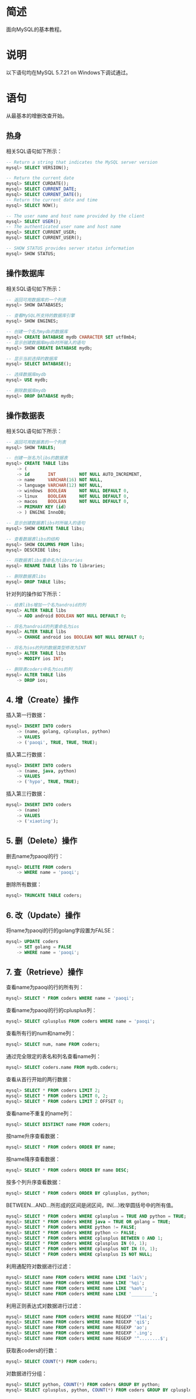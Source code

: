 # 简述

面向MySQL的基本教程。

# 说明

以下语句均在MySQL 5.7.21 on Windows下调试通过。

# 语句

从最基本的增删改查开始。

## 热身

相关SQL语句如下所示：

```sql
-- Return a string that indicates the MySQL server version
mysql> SELECT VERSION();

-- Return the current date
mysql> SELECT CURDATE();
mysql> SELECT CURRENT_DATE;
mysql> SELECT CURRENT_DATE();
-- Return the current date and time
mysql> SELECT NOW();

-- The user name and host name provided by the client
mysql> SELECT USER();
-- The authenticated user name and host name
mysql> SELECT CURRENT_USER;
mysql> SELECT CURRENT_USER();

-- SHOW STATUS provides server status information
mysql> SHOW STATUS;
```

## 操作数据库

相关SQL语句如下所示：

```sql
-- 返回可用数据库的一个列表
mysql> SHOW DATABASES;

-- 查看MySQL所支持的数据库引擎
mysql> SHOW ENGINES;

-- 创建一个名为mydb的数据库
mysql> CREATE DATABASE mydb CHARACTER SET utf8mb4;
-- 显示创建数据库mydb时所输入的语句
mysql> SHOW CREATE DATABASE mydb;

-- 显示当前选择的数据库
mysql> SELECT DATABASE();

-- 选择数据库mydb
mysql> USE mydb;

-- 删除数据库mydb
mysql> DROP DATABASE mydb;
```

## 操作数据表

相关SQL语句如下所示：

```sql
-- 返回可用数据表的一个列表
mysql> SHOW TABLES;

-- 创建一张名为libs的数据表
mysql> CREATE TABLE libs
    -> (
    -> id       INT         NOT NULL AUTO_INCREMENT,
    -> name     VARCHAR(16) NOT NULL,
    -> language VARCHAR(12) NOT NULL,
    -> windows  BOOLEAN     NOT NULL DEFAULT 0,
    -> linux    BOOLEAN     NOT NULL DEFAULT 0,
    -> macos    BOOLEAN     NOT NULL DEFAULT 0,
    -> PRIMARY KEY (id)
    -> ) ENGINE InnoDB;

-- 显示创建数据表libs时所输入的语句
mysql> SHOW CREATE TABLE libs;

-- 查看数据表libs的结构
mysql> SHOW COLUMNS FROM libs;
mysql> DESCRIBE libs;

-- 将数据表libs重命名为libraries
mysql> RENAME TABLE libs TO libraries;

-- 删除数据表libs
mysql> DROP TABLE libs;
```

针对列的操作如下所示：

```sql
-- 给表libs增加一个名为android的列
mysql> ALTER TABLE libs
    -> ADD android BOOLEAN NOT NULL DEFAULT 0;

-- 将名为android的列重命名为ios
mysql> ALTER TABLE libs
    -> CHANGE android ios BOOLEAN NOT NULL DEFAULT 0;

-- 将名为ios的列的数据类型修改为INT
mysql> ALTER TABLE libs
    -> MODIFY ios INT;

-- 删除表coders中名为ios的列
mysql> ALTER TABLE libs
    -> DROP ios;
```

## 4. 增（Create）操作

插入第一行数据：

```sql
mysql> INSERT INTO coders
    -> (name, golang, cplusplus, python)
    -> VALUES
    -> ('paoqi', TRUE, TRUE, TRUE);
```

插入第二行数据：

```sql
mysql> INSERT INTO coders
    -> (name, java, python)
    -> VALUES
    -> ('hypo', TRUE, TRUE);
```

插入第三行数据：

```sql
mysql> INSERT INTO coders
    -> (name)
    -> VALUES
    -> ('xiaoting');
```

## 5. 删（Delete）操作

删去name为paoqi的行：

```sql
mysql> DELETE FROM coders
    -> WHERE name = 'paoqi';
```

删除所有数据：

```sql
mysql> TRUNCATE TABLE coders;
```

## 6. 改（Update）操作

将name为paoqi的行的golang字段置为FALSE：

```sql
mysql> UPDATE coders
    -> SET golang = FALSE
    -> WHERE name = 'paoqi';
```

## 7. 查（Retrieve）操作

查看name为paoqi的行的所有列：

```sql
mysql> SELECT * FROM coders WHERE name = 'paoqi';
```

查看name为paoqi的行的cplusplus列：

```sql
mysql> SELECT cplusplus FROM coders WHERE name = 'paoqi';
```

查看所有行的num和name列：

```sql
mysql> SELECT num, name FROM coders;
```

通过完全限定的表名和列名查看name列：

```sql
mysql> SELECT coders.name FROM mydb.coders;
```

查看从首行开始的两行数据：

```sql
mysql> SELECT * FROM coders LIMIT 2;
mysql> SELECT * FROM coders LIMIT 0, 2;
mysql> SELECT * FROM coders LIMIT 2 OFFSET 0;
```

查看name不重复的name列：

```sql
mysql> SELECT DISTINCT name FROM coders;
```

按name升序查看数据：

```sql
mysql> SELECT * FROM coders ORDER BY name;
```

按name降序查看数据：

```sql
mysql> SELECT * FROM coders ORDER BY name DESC;
```

按多个列升序查看数据：

```sql
mysql> SELECT * FROM coders ORDER BY cplusplus, python;
```

BETWEEN...AND...所形成的区间是闭区间，IN(...)枚举圆括号中的所有值。

```sql
mysql> SELECT * FROM coders WHERE cplusplus = TRUE AND python = TRUE;
mysql> SELECT * FROM coders WHERE java = TRUE OR golang = TRUE;
mysql> SELECT * FROM coders WHERE python != FALSE;
mysql> SELECT * FROM coders WHERE python <> FALSE;
mysql> SELECT * FROM coders WHERE cplusplus BETWEEN 0 AND 1;
mysql> SELECT * FROM coders WHERE cplusplus IN (0, 1);
mysql> SELECT * FROM coders WHERE cplusplus NOT IN (0, 1);
mysql> SELECT * FROM coders WHERE cplusplus IS NOT NULL;
```

利用通配符对数据进行过滤：

```sql
mysql> SELECT name FROM coders WHERE name LIKE 'lai%';
mysql> SELECT name FROM coders WHERE name LIKE '%qi';
mysql> SELECT name FROM coders WHERE name LIKE '%ao%';
mysql> SELECT name FROM coders WHERE name LIKE '________';
```

利用正则表达式对数据进行过滤：

```sql
mysql> SELECT name FROM coders WHERE name REGEXP '^lai';
mysql> SELECT name FROM coders WHERE name REGEXP 'qi$';
mysql> SELECT name FROM coders WHERE name REGEXP 'ao';
mysql> SELECT name FROM coders WHERE name REGEXP '.ing';
mysql> SELECT name FROM coders WHERE name REGEXP '^........$';
```

获取表coders的行数：

```sql
mysql> SELECT COUNT(*) FROM coders;
```

对数据进行分组：

```sql
mysql> SELECT python, COUNT(*) FROM coders GROUP BY python;
mysql> SELECT cplusplus, python, COUNT(*) FROM coders GROUP BY cplusplus, python;
```
